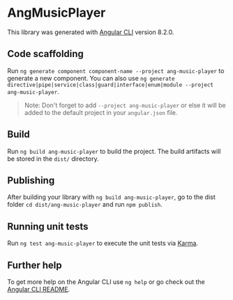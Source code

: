 # AngMusicPlayer

This library was generated with [Angular CLI](https://github.com/angular/angular-cli) version 8.2.0.

## Code scaffolding

Run `ng generate component component-name --project ang-music-player` to generate a new component. You can also use `ng generate directive|pipe|service|class|guard|interface|enum|module --project ang-music-player`.
> Note: Don't forget to add `--project ang-music-player` or else it will be added to the default project in your `angular.json` file. 

## Build

Run `ng build ang-music-player` to build the project. The build artifacts will be stored in the `dist/` directory.

## Publishing

After building your library with `ng build ang-music-player`, go to the dist folder `cd dist/ang-music-player` and run `npm publish`.

## Running unit tests

Run `ng test ang-music-player` to execute the unit tests via [Karma](https://karma-runner.github.io).

## Further help

To get more help on the Angular CLI use `ng help` or go check out the [Angular CLI README](https://github.com/angular/angular-cli/blob/master/README.md).
